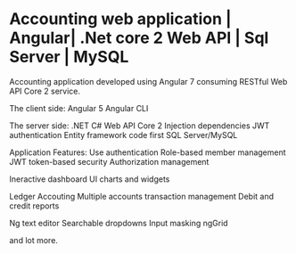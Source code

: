 # Accounting web application | Angular| .Net core 2 Web API | Sql Server | MySQL

Accounting application developed using Angular 7 consuming RESTful Web API Core 2 service.

The client side:
Angular 5
Angular CLI

The server side:
.NET C# Web API Core 2
Injection dependencies
JWT authentication
Entity framework code first
SQL Server/MySQL

Application Features:
Use authentication
Role-based member management
JWT token-based security
Authorization management

Ineractive dashboard
UI charts and widgets

Ledger Accouting
Multiple accounts transaction management
Debit and credit reports

Ng text editor
Searchable dropdowns
Input masking
ngGrid

and lot more.
